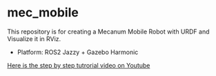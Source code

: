 # mec_mobile #

This repository is for creating a Mecanum Mobile Robot with URDF and Visualize it in RViz.

- Platform: ROS2 Jazzy + Gazebo Harmonic

[Here is the step by step tutrorial video on Youtube](https://youtu.be/ABLQZkkTKlI)
